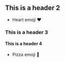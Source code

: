 ## This is a header 2 
- Heart emoji :heart:

### This is a header 3

#### This is a header 4
- Pizza emoji :pizza:
